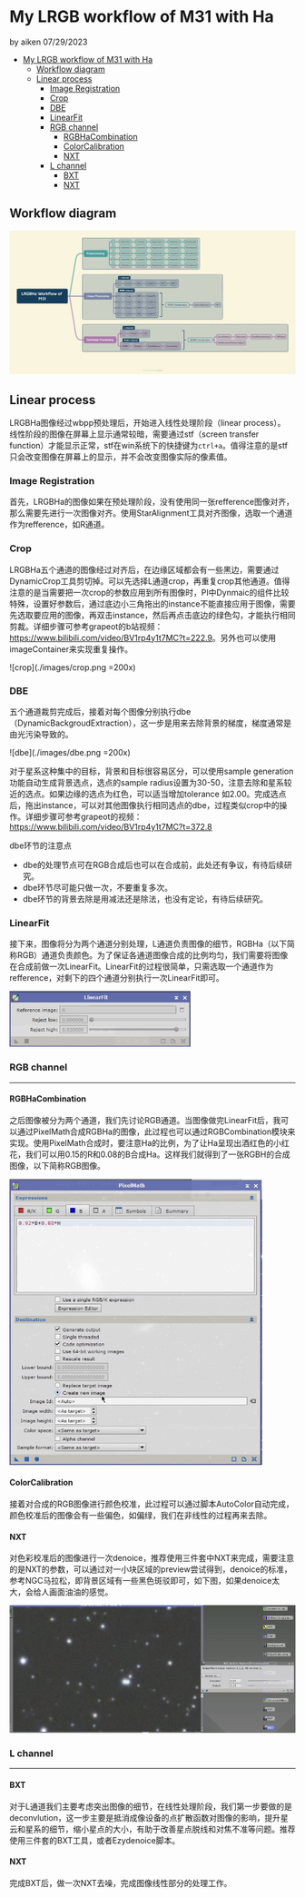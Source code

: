 # My LRGB workflow of M31 with Ha

by aiken 07/29/2023

<!--toc:start-->
- [My LRGB workflow of M31 with Ha](#my-lrgb-workflow-of-m31-with-ha)
  - [Workflow diagram](#workflow-diagram)
  - [Linear process](#linear-process)
    - [Image Registration](#image-registration)
    - [Crop](#crop)
    - [DBE](#dbe)
    - [LinearFit](#linearfit)
    - [RGB channel](#rgb-channel)
      - [RGBHaCombination](#rgbhacombination)
      - [ColorCalibration](#colorcalibration)
      - [NXT](#nxt)
    - [L channel](#l-channel)
      - [BXT](#bxt)
      - [NXT](#nxt)
<!--toc:end-->

## Workflow diagram

![workflow](./images/workflow.png)

## Linear process

LRGBHa图像经过wbpp预处理后，开始进入线性处理阶段（linear process）。
线性阶段的图像在屏幕上显示通常较暗，需要通过stf（screen transfer function）才能显示正常，stf在win系统下的快捷键为`ctrl+a`。值得注意的是stf只会改变图像在屏幕上的显示，并不会改变图像实际的像素值。

### Image Registration

首先，LRGBHa的图像如果在预处理阶段，没有使用同一张refference图像对齐，那么需要先进行一次图像对齐。使用StarAlignment工具对齐图像，选取一个通道作为refference，如R通道。

### Crop

LRGBHa五个通道的图像经过对齐后，在边缘区域都会有一些黑边，需要通过DynamicCrop工具剪切掉。可以先选择L通道crop，再重复crop其他通道。值得注意的是当需要把一次crop的参数应用到所有图像时，PI中Dynmaic的组件比较特殊，设置好参数后，通过底边小三角拖出的instance不能直接应用于图像，需要先选取要应用的图像，再双击instance，然后再点击底边的绿色勾，才能执行相同剪裁。详细步骤可参考grapeot的b站视频：<https://www.bilibili.com/video/BV1rp4y1t7MC?t=222.9>。另外也可以使用imageContainer来实现重复操作。

![crop](./images/crop.png =200x)

### DBE

五个通道裁剪完成后，接着对每个图像分别执行dbe（DynamicBackgroudExtraction），这一步是用来去除背景的梯度，梯度通常是由光污染导致的。

![dbe](./images/dbe.png =200x)

对于星系这种集中的目标，背景和目标很容易区分，可以使用sample generation功能自动生成背景选点，选点的sample radius设置为30-50，注意去除和星系较近的选点。如果边缘的选点为红色，可以适当增加tolerance 如2.00。完成选点后，拖出instance，可以对其他图像执行相同选点的dbe，过程类似crop中的操作。详细步骤可参考grapeot的视频：<https://www.bilibili.com/video/BV1rp4y1t7MC?t=372.8> 

dbe环节的注意点

- dbe的处理节点可在RGB合成后也可以在合成前，此处还有争议，有待后续研究。
- dbe环节尽可能只做一次，不要重复多次。
- dbe环节的背景去除是用减法还是除法，也没有定论，有待后续研究。

### LinearFit

接下来，图像将分为两个通道分别处理，L通道负责图像的细节，RGBHa（以下简称RGB）通道负责颜色。为了保证各通道图像合成的比例均匀，我们需要将图像在合成前做一次LinearFit。LinearFit的过程很简单，只需选取一个通道作为refference，对剩下的四个通道分别执行一次LinearFit即可。 

![linearfit](./images/linearfit.png)

### RGB channel

---

#### RGBHaCombination

之后图像被分为两个通道，我们先讨论RGB通道。当图像做完LinearFit后，我可以通过PixelMath合成RGBHa的图像，此过程也可以通过RGBCombination模块来实现。使用PixelMath合成时，要注意Ha的比例，为了让Ha呈现出酒红色的小红花，我们可以用0.15的R和0.08的B合成Ha。这样我们就得到了一张RGBH的合成图像，以下简称RGB图像。

![rgbh](./images/rgbh.png)

#### ColorCalibration

接着对合成的RGB图像进行颜色校准，此过程可以通过脚本AutoColor自动完成，颜色校准后的图像会有一些偏色，如偏绿，我们在非线性的过程再来去除。

#### NXT

对色彩校准后的图像进行一次denoice，推荐使用三件套中NXT来完成，需要注意的是NXT的参数，可以通过对一小块区域的preview尝试得到，denoice的标准，参考NGC马拉松，即背景区域有一些黑色斑驳即可，如下图，如果denoice太大，会给人画面油油的感觉。

![nxt](./images/denoice.png)

### L channel

---

#### BXT

对于L通道我们主要考虑突出图像的细节，在线性处理阶段，我们第一步要做的是deconvlution，这一步主要是抵消成像设备的点扩散函数对图像的影响，提升星云和星系的细节，缩小星点的大小，有助于改善星点脱线和对焦不准等问题。推荐使用三件套的BXT工具，或者Ezydenoice脚本。

#### NXT

完成BXT后，做一次NXT去噪，完成图像线性部分的处理工作。


